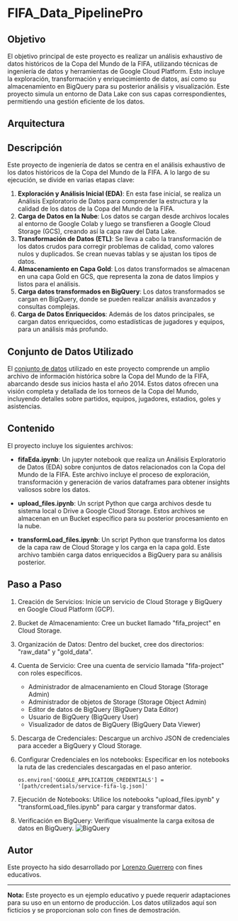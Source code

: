 # FIFA_Data_PipelinePro

## Objetivo
El objetivo principal de este proyecto es realizar un análisis exhaustivo de datos históricos de la Copa del Mundo de la FIFA, utilizando técnicas de ingeniería de datos y herramientas de Google Cloud Platform. Esto incluye la exploración, transformación y enriquecimiento de datos, así como su almacenamiento en BigQuery para su posterior análisis y visualización. Este proyecto simula un entorno de Data Lake con sus capas correspondientes, permitiendo una gestión eficiente de los datos.
## Arquitectura


## Descripción
Este proyecto de ingeniería de datos se centra en el análisis exhaustivo de los datos históricos de la Copa del Mundo de la FIFA. A lo largo de su ejecución, se divide en varias etapas clave:

1. **Exploración y Análisis Inicial (EDA)**: En esta fase inicial, se realiza un Análisis Exploratorio de Datos para comprender la estructura y la calidad de los datos de la Copa del Mundo de la FIFA.
2. **Carga de Datos en la Nube**: Los datos se cargan desde archivos locales al entorno de Google Colab y luego se transfieren a Google Cloud Storage (GCS), creando así la capa raw del Data Lake.
3. **Transformación de Datos (ETL)**: Se lleva a cabo la transformación de los datos crudos para corregir problemas de calidad, como valores nulos y duplicados. Se crean nuevas tablas y se ajustan los tipos de datos.
4. **Almacenamiento en Capa Gold**: Los datos transformados se almacenan en una capa Gold en GCS, que representa la zona de datos limpios y listos para el análisis.
5. **Carga datos transformados en BigQuery**: Los datos transformados se cargan en BigQuery, donde se pueden realizar análisis avanzados y consultas complejas.
6. **Carga de Datos Enriquecidos**: Además de los datos principales, se cargan datos enriquecidos, como estadísticas de jugadores y equipos, para un análisis más profundo.

## Conjunto de Datos Utilizado
El [conjunto de datos](https://www.kaggle.com/datasets/abecklas/fifa-world-cup) utilizado en este proyecto comprende un amplio archivo de información histórica sobre la Copa del Mundo de la FIFA, abarcando desde sus inicios hasta el año 2014. Estos datos ofrecen una visión completa y detallada de los torneos de la Copa del Mundo, incluyendo detalles sobre partidos, equipos, jugadores, estadios, goles y asistencias.

 

## Contenido
El proyecto incluye los siguientes archivos:

- **fifaEda.ipynb**: Un jupyter notebook que realiza un Análisis Exploratorio de Datos (EDA) sobre conjuntos de datos relacionados con la Copa del Mundo de la FIFA. Este archivo incluye el proceso de exploración, transformación y generación de varios dataframes para obtener insights valiosos sobre los datos.

- **upload_files.ipynb**: Un script Python que carga archivos desde tu sistema local o Drive a Google Cloud Storage. Estos archivos se almacenan en un Bucket específico para su posterior procesamiento en la nube.

- **transformLoad_files.ipynb**: Un script Python que transforma los datos de la capa raw de Cloud Storage y los carga en la capa gold. Este archivo también carga datos enriquecidos a BigQuery para su análisis posterior.

## Paso a Paso
1. Creación de Servicios: Inicie un servicio  de Cloud Storage y BigQuery en Google Cloud Platform (GCP).
2. Bucket de Almacenamiento: Cree un bucket llamado "fifa_project" en Cloud Storage.
3. Organización de Datos: Dentro del bucket, cree dos directorios: "raw_data" y "gold_data".
4. Cuenta de Servicio: Cree una cuenta de servicio llamada "fifa-project" con roles específicos. 
   - Administrador de almacenamiento en Cloud Storage (Storage Admin)
   - Administrador de objetos de Storage (Storage Object Admin)
   - Editor de datos de BigQuery (BigQuery Data Editor)
   - Usuario de BigQuery (BigQuery User)
   - Visualizador de datos de BigQuery (BigQuery Data Viewer)

5. Descarga de Credenciales: Descargue un archivo JSON de credenciales para acceder a BigQuery y Cloud Storage.
6. Configurar Credenciales en los notebooks: Especificar en los notebooks la ruta de las credenciales descargadas en el paso anterior.
     ```
    os.environ['GOOGLE_APPLICATION_CREDENTIALS'] = '[path/credentials/service-fifa-lg.json]'
     ```
6. Ejecución de Notebooks: Utilice los notebooks "upload_files.ipynb" y "transformLoad_files.ipynb" para cargar y transformar datos.
7. Verificación en BigQuery: Verifique visualmente la carga exitosa de datos en BigQuery.
![BigQuery](https://github.com/LorenzoG9917/FIFA_Data_PipelinePro/assets/121797266/457514a5-0f87-45de-911a-112614b8b486)
## Autor
Este proyecto ha sido desarrollado por [Lorenzo Guerrero](https://www.linkedin.com/feed/) con fines educativos.

---

**Nota:** Este proyecto es un ejemplo educativo y puede requerir adaptaciones para su uso en un entorno de producción. Los datos utilizados aquí son ficticios y se proporcionan solo con fines de demostración.
